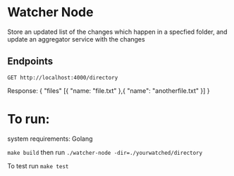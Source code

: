 # Watcher Node

Store an updated list of the changes which happen in a specfied folder, and update an aggregator service with the changes

## Endpoints

`GET http://localhost:4000/directory`

Response:
{
    "files" [{
        "name: "file.txt"
    },{
        "name": "anotherfile.txt"
    }]
}

# To run:

system requirements: Golang

`make build` then run `./watcher-node -dir=./yourwatched/directory`

To test run `make test`
